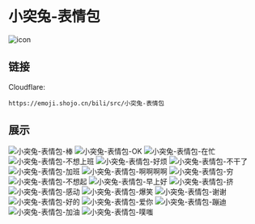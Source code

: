 # 小突兔-表情包
![icon](https://emoji.shojo.cn/bili/src/小突兔-表情包/icon.png)
## 链接
Cloudflare:
```
https://emoji.shojo.cn/bili/src/小突兔-表情包
```
## 展示
![小突兔-表情包-棒](https://emoji.shojo.cn/bili/src/小突兔-表情包/小突兔-表情包-棒.png)
![小突兔-表情包-OK](https://emoji.shojo.cn/bili/src/小突兔-表情包/小突兔-表情包-OK.png)
![小突兔-表情包-在忙](https://emoji.shojo.cn/bili/src/小突兔-表情包/小突兔-表情包-在忙.png)
![小突兔-表情包-不想上班](https://emoji.shojo.cn/bili/src/小突兔-表情包/小突兔-表情包-不想上班.png)
![小突兔-表情包-好烦](https://emoji.shojo.cn/bili/src/小突兔-表情包/小突兔-表情包-好烦.png)
![小突兔-表情包-不干了](https://emoji.shojo.cn/bili/src/小突兔-表情包/小突兔-表情包-不干了.png)
![小突兔-表情包-加班](https://emoji.shojo.cn/bili/src/小突兔-表情包/小突兔-表情包-加班.png)
![小突兔-表情包-啊啊啊啊](https://emoji.shojo.cn/bili/src/小突兔-表情包/小突兔-表情包-啊啊啊啊.png)
![小突兔-表情包-穷](https://emoji.shojo.cn/bili/src/小突兔-表情包/小突兔-表情包-穷.png)
![小突兔-表情包-不想起](https://emoji.shojo.cn/bili/src/小突兔-表情包/小突兔-表情包-不想起.png)
![小突兔-表情包-早上好](https://emoji.shojo.cn/bili/src/小突兔-表情包/小突兔-表情包-早上好.png)
![小突兔-表情包-挤](https://emoji.shojo.cn/bili/src/小突兔-表情包/小突兔-表情包-挤.png)
![小突兔-表情包-感动](https://emoji.shojo.cn/bili/src/小突兔-表情包/小突兔-表情包-感动.png)
![小突兔-表情包-爆笑](https://emoji.shojo.cn/bili/src/小突兔-表情包/小突兔-表情包-爆笑.png)
![小突兔-表情包-谢谢](https://emoji.shojo.cn/bili/src/小突兔-表情包/小突兔-表情包-谢谢.png)
![小突兔-表情包-好的](https://emoji.shojo.cn/bili/src/小突兔-表情包/小突兔-表情包-好的.png)
![小突兔-表情包-爱你](https://emoji.shojo.cn/bili/src/小突兔-表情包/小突兔-表情包-爱你.png)
![小突兔-表情包-蹦迪](https://emoji.shojo.cn/bili/src/小突兔-表情包/小突兔-表情包-蹦迪.png)
![小突兔-表情包-加油](https://emoji.shojo.cn/bili/src/小突兔-表情包/小突兔-表情包-加油.png)
![小突兔-表情包-噗嗤](https://emoji.shojo.cn/bili/src/小突兔-表情包/小突兔-表情包-噗嗤.png)

